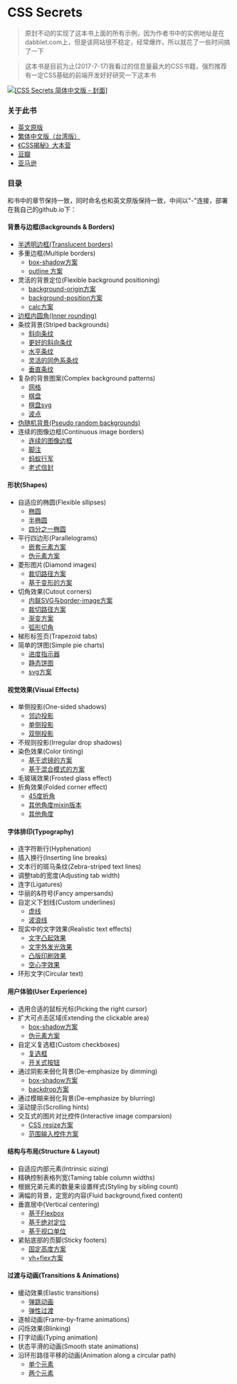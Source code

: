 # CSS Secrets

> 原封不动的实现了这本书上面的所有示例，因为作者书中的实例地址是在dabblet.com上，但是该网站很不稳定，经常爆炸，所以就花了一些时间搞了一下

> 这本书是目前为止(2017-7-17)我看过的信息量最大的CSS书籍，强烈推荐有一定CSS基础的前端开发好好研究一下这本书

[![[CSS Secrets 简体中文版 - 封面]](https://cloud.githubusercontent.com/assets/1231359/14773652/5bf7c006-0adf-11e6-8712-70be89b3b97d.jpg)](https://github.com/cssmagic/CSS-Secrets/issues/31)

### 关于此书

* [英文原版](https://books.google.com.hk/books?id=nokNCgAAQBAJ&printsec=frontcover)
* [繁体中文版（台湾版）](https://github.com/cssmagic/CSS-Secrets/issues/24)
* [《CSS揭秘》大本营](http://book.cssmagic.net/)
* [豆瓣](https://book.douban.com/subject/26295140/)
* [亚马逊](https://www.amazon.com/CSS-Secrets-Solutions-Everyday-Problems/dp/1449372635)

### 目录
和书中的章节保持一致，同时命名也和英文原版保持一致，中间以"-"连接，部署在我自己的github.io下：

#### 背景与边框(Backgrounds & Borders)
* [半透明边框(Translucent borders)](https://merrier.github.io/CSS-Secrets/backgrounds&borders/)
* 多重边框(Multiple borders)
    * [box-shadow方案](https://merrier.github.io/CSS-Secrets/backgrounds&borders/)
    * [outline 方案](https://merrier.github.io/CSS-Secrets/backgrounds&borders/)
* 灵活的背景定位(Flexible background positioning)
    * [background-origin方案](https://merrier.github.io/CSS-Secrets/backgrounds&borders/)
    * [background-position方案](https://merrier.github.io/CSS-Secrets/backgrounds&borders/)
    * [calc方案](https://merrier.github.io/CSS-Secrets/backgrounds&borders/)
* [边框内圆角(Inner rounding)](https://merrier.github.io/CSS-Secrets/backgrounds&borders/)
* 条纹背景(Striped backgrounds)
    * [斜向条纹](https://merrier.github.io/CSS-Secrets/backgrounds&borders/)
    * [更好的斜向条纹](https://merrier.github.io/CSS-Secrets/backgrounds&borders/)
    * [水平条纹](https://merrier.github.io/CSS-Secrets/backgrounds&borders/)
    * [灵活的同色系条纹](https://merrier.github.io/CSS-Secrets/backgrounds&borders/)
    * [垂直条纹](https://merrier.github.io/CSS-Secrets/backgrounds&borders/)
* 复杂的背景图案(Complex background patterns)
    * [网格](https://merrier.github.io/CSS-Secrets/backgrounds&borders/complex-background-patterns/blueprint.html)
    * [棋盘](https://merrier.github.io/CSS-Secrets/backgrounds&borders/)
    * [棋盘svg](https://merrier.github.io/CSS-Secrets/backgrounds&borders/)
    * [波点](https://merrier.github.io/CSS-Secrets/backgrounds&borders/)
* [伪随机背景(Pseudo random backgrounds)](https://merrier.github.io/CSS-Secrets/backgrounds&borders/)
* 连续的图像边框(Continuous image borders)
    * [连续的图像边框](https://merrier.github.io/CSS-Secrets/backgrounds&borders/)
    * [脚注](https://merrier.github.io/CSS-Secrets/backgrounds&borders/)
    * [蚂蚁行军](https://merrier.github.io/CSS-Secrets/backgrounds&borders/)
    * [老式信封](https://merrier.github.io/CSS-Secrets/backgrounds&borders/)

#### 形状(Shapes)
* 自适应的椭圆(Flexible sllipses)
    * [椭圆](https://merrier.github.io/CSS-Secrets/)
    * [半椭圆](https://merrier.github.io/CSS-Secrets/)
    * [四分之一椭圆](https://merrier.github.io/CSS-Secrets/)
* 平行四边形(Parallelograms)
    * [嵌套元素方案](https://merrier.github.io/CSS-Secrets/)
    * [伪元素方案](https://merrier.github.io/CSS-Secrets/)
* 菱形图片(Diamond images)
    * [裁切路径方案](https://merrier.github.io/CSS-Secrets/)
    * [基于变形的方案](https://merrier.github.io/CSS-Secrets/)
* 切角效果(Cutout corners)
    * [内联SVG与border-image方案](https://merrier.github.io/CSS-Secrets/)
    * [裁切路径方案](https://merrier.github.io/CSS-Secrets/)
    * [渐变方案](https://merrier.github.io/CSS-Secrets/)
    * [弧形切角](https://merrier.github.io/CSS-Secrets/)
* 梯形标签页(Trapezoid tabs)
* 简单的饼图(Simple pie charts)
    * [进度指示器](https://merrier.github.io/CSS-Secrets/)
    * [静态饼图](https://merrier.github.io/CSS-Secrets/)
    * [svg方案](https://merrier.github.io/CSS-Secrets/)

#### 视觉效果(Visual Effects)
* 单侧投影(One-sided shadows)
    * [邻边投影](https://merrier.github.io/CSS-Secrets/)
    * [单侧投影](https://merrier.github.io/CSS-Secrets/)
    * [双侧投影](https://merrier.github.io/CSS-Secrets/)
* 不规则投影(Irregular drop shadows)
* 染色效果(Color tinting)
    * [基于滤镜的方案](https://merrier.github.io/CSS-Secrets/)
    * [基于混合模式的方案](https://merrier.github.io/CSS-Secrets/)
* 毛玻璃效果(Frosted glass effect)
* 折角效果(Folded corner effect)
    * [45度折角](https://merrier.github.io/CSS-Secrets/)
    * [其他角度mixin版本](https://merrier.github.io/CSS-Secrets/)
    * [其他角度](https://merrier.github.io/CSS-Secrets/)

#### 字体排印(Typography)
* 连字符断行(Hyphenation)
* 插入换行(Inserting line breaks)
* 文本行的斑马条纹(Zebra-striped text lines)
* 调整tab的宽度(Adjusting tab width)
* 连字(Ligatures)
* 华丽的&符号(Fancy ampersands)
* 自定义下划线(Custom underlines)
    * [虚线](https://merrier.github.io/CSS-Secrets/)
    * [波浪线](https://merrier.github.io/CSS-Secrets/)
* 现实中的文字效果(Realistic text effects)
    * [文字凸起效果](https://merrier.github.io/CSS-Secrets/)
    * [文字外发光效果](https://merrier.github.io/CSS-Secrets/)
    * [凸版印刷效果](https://merrier.github.io/CSS-Secrets/)
    * [空心字效果](https://merrier.github.io/CSS-Secrets/)
* 环形文字(Circular text)

#### 用户体验(User Experience)
* 选用合适的鼠标光标(Picking the right cursor)
* 扩大可点击区域(Extending the clickable area)
    * [box-shadow方案](https://merrier.github.io/CSS-Secrets/)
    * [伪元素方案](https://merrier.github.io/CSS-Secrets/)
* 自定义复选框(Custom checkboxes)
    * [复选框](https://merrier.github.io/CSS-Secrets/)
    * [开关式按钮](https://merrier.github.io/CSS-Secrets/)
* 通过阴影来弱化背景(De-emphasize by dimming)
    * [box-shadow方案](https://merrier.github.io/CSS-Secrets/)
    * [backdrop方案](https://merrier.github.io/CSS-Secrets/)
* 通过模糊来弱化背景(De-emphasize by blurring)
* 滚动提示(Scrolling hints)
* 交互式的图片对比控件(Interactive image comparsion)
    * [CSS resize方案](https://merrier.github.io/CSS-Secrets/)
    * [范围输入控件方案](https://merrier.github.io/CSS-Secrets/)

#### 结构与布局(Structure & Layout)
* 自适应内部元素(Intrinsic sizing)
* 精确控制表格列宽(Taming table column widths)
* 根据兄弟元素的数量来设置样式(Styling by sibling count)
* 满幅的背景，定宽的内容(Fluid background,fixed content)
* 垂直居中(Vertical centering)
    * [基于Flexbox](https://merrier.github.io/CSS-Secrets/)
    * [基于绝对定位](https://merrier.github.io/CSS-Secrets/)
    * [基于视口单位](https://merrier.github.io/CSS-Secrets/)
* 紧贴底部的页脚(Sticky footers)
    * [固定高度方案](https://merrier.github.io/CSS-Secrets/)
    * [vh+flex方案](https://merrier.github.io/CSS-Secrets/)

#### 过渡与动画(Transitions & Animations)
* 缓动效果(Elastic transitions)
    * [弹跳动画](https://merrier.github.io/CSS-Secrets/)
    * [弹性过渡](https://merrier.github.io/CSS-Secrets/)
* 逐帧动画(Frame-by-frame animations)
* 闪烁效果(Blinking)
* 打字动画(Typing animation)
* 状态平滑的动画(Smooth state animations)
* 沿环形路径平移的动画(Animation along a circular path)
    * [单个元素](https://merrier.github.io/CSS-Secrets/)
    * [两个元素](https://merrier.github.io/CSS-Secrets/)




